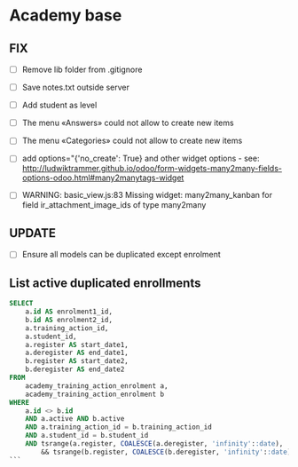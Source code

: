 # Academy base

## FIX

- [ ] Remove lib folder from .gitignore
- [ ] Save notes.txt outside server
- [ ] Add student as level
- [ ] The menu «Answers» could not allow to create new items
- [ ] The menu «Categories» could not allow to create new items
- [ ] add options="{'no_create': True} and other widget options - see: http://ludwiktrammer.github.io/odoo/form-widgets-many2many-fields-options-odoo.html#many2manytags-widget
- [ ] WARNING: basic_view.js:83 Missing widget:  many2many_kanban  for field ir_attachment_image_ids of type many2many


## UPDATE

- [ ] Ensure all models can be duplicated except enrolment


## List active duplicated enrollments

````sql
SELECT
    a.id AS enrolment1_id,
    b.id AS enrolment2_id,
    a.training_action_id,
    a.student_id,
    a.register AS start_date1,
    a.deregister AS end_date1,
    b.register AS start_date2,
    b.deregister AS end_date2
FROM
    academy_training_action_enrolment a,
    academy_training_action_enrolment b
WHERE
    a.id <> b.id
    AND a.active AND b.active
    AND a.training_action_id = b.training_action_id
    AND a.student_id = b.student_id
    AND tsrange(a.register, COALESCE(a.deregister, 'infinity'::date), '[]')
        && tsrange(b.register, COALESCE(b.deregister, 'infinity'::date), '[]');
```
